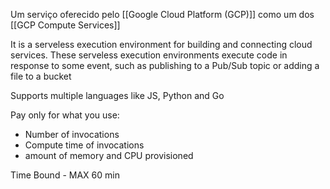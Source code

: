 Um serviço oferecido pelo  [[Google Cloud Platform (GCP)]] como um dos [[GCP Compute Services]]

It is a serveless execution environment for building and connecting cloud services. These serveless execution environments execute code in response to some event, such as publishing to a Pub/Sub topic or adding a file to a bucket 

Supports multiple languages like JS, Python and Go

Pay only for what you use:
* Number of invocations
* Compute time of invocations 
* amount of memory and CPU provisioned

Time Bound - MAX 60 min 





